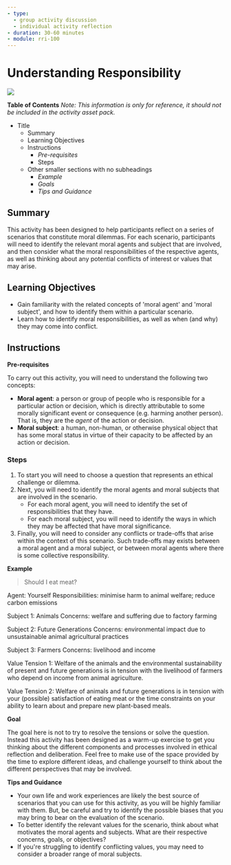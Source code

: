 ```yaml
---
- type: 
  - group activity discussion
  - individual activity reflection
- duration: 30-60 minutes
- module: rri-100
---
```


# Understanding Responsibility

![](https://raw.githubusercontent.com/alan-turing-institute/turing-commons/main/docs/assets/images/illustrations/deliberation.png)

**Table of Contents**
*Note: This information is only for reference, it should not be included in the activity asset pack.*
- Title
  - Summary 
  - Learning Objectives
  - Instructions 
    - *Pre-requisites*
    - Steps
  - Other smaller sections with no subheadings
    - *Example*
    - *Goals*
    - *Tips and Guidance*


## Summary

This activity has been designed to help participants reflect on a series of scenarios that constitute moral dilemmas. For each scenario, participants will need to identify the relevant moral agents and subject that are involved, and then consider what the moral responsibilities of the respective agents, as well as thinking about any potential conflicts of interest or values that may arise.

## Learning Objectives

- Gain familiarity with the related concepts of 'moral agent' and 'moral subject', and how to identify them within a particular scenario.
- Learn how to identify moral responsibilities, as well as when (and why) they may come into conflict.

## Instructions

**Pre-requisites**

To carry out this activity, you will need to understand the following two concepts:

- **Moral agent**: a person or group of people who is responsible for a particular action or decision, which is directly attributable to some morally significant event or consequence (e.g. harming another person). That is, they are the *agent* of the action or decision.
- **Moral subject**: a human, non-human, or otherwise physical object that has some moral status in virtue of their capacity to be affected by an action or decision.

### Steps

1. To start you will need to choose a question that represents an ethical challenge or dilemma.
2. Next, you will need to identify the moral agents and moral subjects that are involved in the scenario.
   - For each moral agent, you will need to identify the set of responsibilities that they have.
   - For each moral subject, you will need to identify the ways in which they may be affected that have moral significance.
3. Finally, you will need to consider any conflicts or trade-offs that arise within the context of this scenario. Such trade-offs may exists between a moral agent and a moral subject, or between moral agents where there is some collective responsibility.

**Example**

> Should I eat meat?

Agent: Yourself
Responsibilities: minimise harm to animal welfare; reduce carbon emissions

Subject 1: Animals
Concerns: welfare and suffering due to factory farming

Subject 2: Future Generations
Concerns: environmental impact due to unsustainable animal agricultural practices

Subject 3: Farmers
Concerns: livelihood and income

Value Tension 1: Welfare of the animals and the environmental sustainability of present and future generations is in tension with the livelihood of farmers who depend on income from animal agriculture.

Value Tension 2: Welfare of animals and future generations is in tension with your (possible) satisfaction of eating meat or the time constraints on your ability to learn about and prepare new plant-based meals.

**Goal**

The goal here is not to try to resolve the tensions or solve the question.
Instead this activity has been designed as a warm-up exercise to get you thinking about the different components and processes involved in ethical reflection and deliberation.
Feel free to make use of the space provided by the time to explore different ideas, and challenge yourself to think about the different perspectives that may be involved.

**Tips and Guidance**

- Your own life and work experiences are likely the best source of scenarios that you can use for this activity, as you will be highly familiar with them. But, be careful and try to identify the possible biases that you may bring to bear on the evaluation of the scenario.
- To better identify the relevant values for the scenario, think about what motivates the moral agents and subjects. What are their respective concerns, goals, or objectives?
- If you're struggling to identify conflicting values, you may need to consider a broader range of moral subjects.
